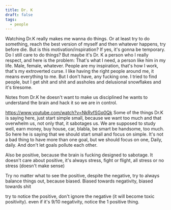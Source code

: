 ```yaml
---
title: Dr. K
draft: false
tags:
  - people
---
```

Watching Dr.K really makes me wanna do things. Or at least try to do something, reach the best version of myself and then whatever happens, try before die.
But is this motivation/inspiration?
If yes, it's gonna be temporary.
Do I still care to do things?
But maybe it's Dr. K a person who I really respect, and here is the problem: That's what I need, a person like him in my life. Male, female, whatever.
People are my inspiration, that's how I work, that's my extroverted curse. I like having the right people around me, it means everything to me. But I don't have, any fucking one.
I tried to find people, but I get shit and shit and assholes and delusional snowflakes and it's tiresome.


Notes from Dr.K
he doesn't want to make us disciplined
he wants to understand the brain and hack it so we are in control.


https://www.youtube.com/watch?v=NkRvfSGq0Qk
Some of the things Dr.K is saying here, just start simple small, because we want too much and that overwhelm us, not only that, it sabotages us. We are supposed to study well, earn money, buy house, car, blabla, be smart be handsome, too much.
So here he is saying that we should start small and focus on simple. It's not a bad thing to have more than one goal, but we should focus on one, Daily, daily. And don't let goals pollute each other. 

Also be positive, because the brain is fucking designed to sabotage. It doesn't care about positive, it's always stress, fight or flight, all stress or no stress (doesn't make sense)

Try no matter what to see the positive, despite the negative, try to always balance things out, because biased. Biased towards negativity, biased towards shit

try to notice the positive, don't ignore the negative (it will become toxic positivity). even if it's 9/10 negativity, notice the 1 positive thing.